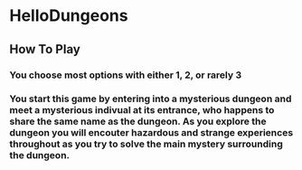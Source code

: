 # HelloDungeons

## How To Play
### You choose most options with either 1, 2, or rarely 3

### You start this game by entering into a mysterious dungeon and meet a mysterious indivual at its entrance, who happens to share the same name as the dungeon. As you explore the dungeon you will encouter hazardous and strange experiences throughout as you try to solve the main mystery surrounding the dungeon.
